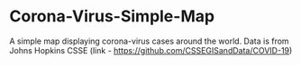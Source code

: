 # Corona-Virus-Simple-Map
A simple map displaying corona-virus cases around the world. Data is from Johns Hopkins CSSE (link - https://github.com/CSSEGISandData/COVID-19)
